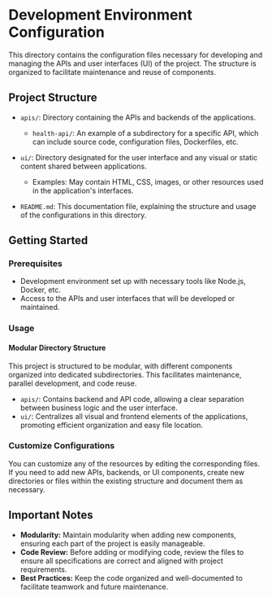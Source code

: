 # Development Environment Configuration

This directory contains the configuration files necessary for developing and managing the APIs and user interfaces (UI) of the project. The structure is organized to facilitate maintenance and reuse of components.

## Project Structure

- `apis/`: Directory containing the APIs and backends of the applications.
  - `health-api/`: An example of a subdirectory for a specific API, which can include source code, configuration files, Dockerfiles, etc.
  
- `ui/`: Directory designated for the user interface and any visual or static content shared between applications.
  - Examples: May contain HTML, CSS, images, or other resources used in the application's interfaces.

- `README.md`: This documentation file, explaining the structure and usage of the configurations in this directory.

## Getting Started

### Prerequisites

- Development environment set up with necessary tools like Node.js, Docker, etc.
- Access to the APIs and user interfaces that will be developed or maintained.

### Usage

#### Modular Directory Structure

This project is structured to be modular, with different components organized into dedicated subdirectories. This facilitates maintenance, parallel development, and code reuse.

- `apis/`: Contains backend and API code, allowing a clear separation between business logic and the user interface.
- `ui/`: Centralizes all visual and frontend elements of the applications, promoting efficient organization and easy file location.

### Customize Configurations

You can customize any of the resources by editing the corresponding files. If you need to add new APIs, backends, or UI components, create new directories or files within the existing structure and document them as necessary.

## Important Notes

- **Modularity:** Maintain modularity when adding new components, ensuring each part of the project is easily manageable.
- **Code Review:** Before adding or modifying code, review the files to ensure all specifications are correct and aligned with project requirements.
- **Best Practices:** Keep the code organized and well-documented to facilitate teamwork and future maintenance.


